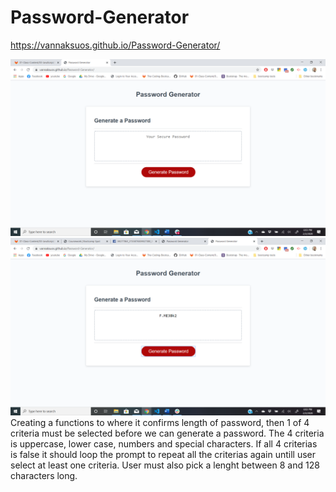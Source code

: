# Password-Generator
https://vannaksuos.github.io/Password-Generator/

![](https://github.com/vannaksuos/Password-Generator/blob/master/images/image1.png)
![](https://github.com/vannaksuos/Password-Generator/blob/master/images/image.png)
Creating a functions to where it confirms length of password, then 1 of 4 criteria must be selected before we can generate a password.
The 4 criteria is uppercase, lower case, numbers and special characters. 
If all 4 criterias is false it should loop the prompt to repeat all the criterias again untill user select at least one criteria.
User must also pick a lenght between 8 and 128 characters long.
